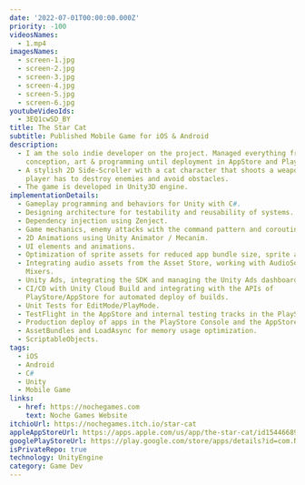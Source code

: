 ```yaml
---
date: '2022-07-01T00:00:00.000Z'
priority: -100
videosNames:
  - 1.mp4
imagesNames:
  - screen-1.jpg
  - screen-2.jpg
  - screen-3.jpg
  - screen-4.jpg
  - screen-5.jpg
  - screen-6.jpg
youtubeVideoIds:
  - 3EQ1cwSD_BY
title: The Star Cat
subtitle: Published Mobile Game for iOS & Android
description:
  - I am the solo indie developer on the project. Managed everything from
    conception, art & programming until deployment in AppStore and PlayStore.
  - A stylish 2D Side-Scroller with a cat character that shoots a weapon. The
    player has to destroy enemies and avoid obstacles.
  - The game is developed in Unity3D engine.
implementationDetails:
  - Gameplay programming and behaviors for Unity with C#.
  - Designing architecture for testability and reusability of systems.
  - Dependency injection using Zenject.
  - Game mechanics, enemy attacks with the command pattern and coroutines.
  - 2D Animations using Unity Animator / Mecanim.
  - UI elements and animations.
  - Optimization of sprite assets for reduced app bundle size, sprite atlases.
  - Integrating audio assets from the Asset Store, working with AudioSources and
    Mixers.
  - Unity Ads, integrating the SDK and managing the Unity Ads dashboard configs.
  - CI/CD with Unity Cloud Build and integrating with the APIs of
    PlayStore/AppStore for automated deploy of builds.
  - Unit Tests for EditMode/PlayMode.
  - TestFlight in the AppStore and internal testing tracks in the PlayStore.
  - Production deploy of apps in the PlayStore Console and the AppStore Connect.
  - AssetBundles and LoadAsync for memory usage optimization.
  - ScriptableObjects.
tags:
  - iOS
  - Android
  - C#
  - Unity
  - Mobile Game
links:
  - href: https://nochegames.com
    text: Noche Games Website
itchioUrl: https://nochegames.itch.io/star-cat
appleAppStoreUrl: https://apps.apple.com/us/app/the-star-cat/id1544668944
googlePlayStoreUrl: https://play.google.com/store/apps/details?id=com.NightOwlGames.Starcat
isPrivateRepo: true
technology: UnityEngine
category: Game Dev
---
```


